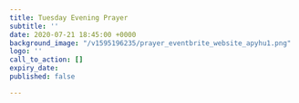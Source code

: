 ```yaml
---
title: Tuesday Evening Prayer
subtitle: ''
date: 2020-07-21 18:45:00 +0000
background_image: "/v1595196235/prayer_eventbrite_website_apyhu1.png"
logo: ''
call_to_action: []
expiry_date: 
published: false

---
```

